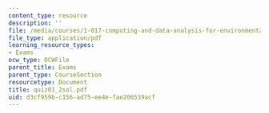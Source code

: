 ```yaml
---
content_type: resource
description: ''
file: /media/courses/1-017-computing-and-data-analysis-for-environmental-applications-fall-2003/d3cf959bc156ad75ee4efae206539acf_quiz01_2sol.pdf
file_type: application/pdf
learning_resource_types:
- Exams
ocw_type: OCWFile
parent_title: Exams
parent_type: CourseSection
resourcetype: Document
title: quiz01_2sol.pdf
uid: d3cf959b-c156-ad75-ee4e-fae206539acf
---
```


